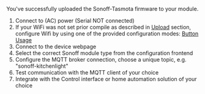 You've successfully uploaded the Sonoff-Tasmota firmware to your module.

1. Connect to (AC) power (Serial NOT connected)
2. If your WiFi was not set prior compile as described in [Upload](Upload#hints) section, configure Wifi by using one of the provided configuration modes: [Button Usage](Button-Usage)
3. Connect to the device webpage
4. Select the correct Sonoff module type from the configuration frontend
5. Configure the MQTT broker connection, choose a unique topic, e.g. "sonoff-kitchenlight"
6. Test communication with the MQTT client of your choice
7. Integrate with the Control interface or home automation solution of your choice
